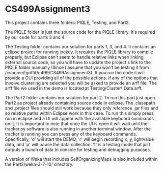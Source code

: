 CS499Assignment3
================

This project contains three folders: PIQLE, Testing, and Part2.


The PIQLE folder is just the source code for the PIQLE library. It's required by our code for parts 3 and 4.

The Testing folder contains our solution for parts 1, 3, and 4. It contains an eclipse project for running jockey. It requires the PIQLE library to compile properly, but Eclipse can't seem to handle relative links when linking external source code, so you will have to update the project's link to the PIQLE folder manually (Since I assume that you won't be testing it from /cshome/tgriffit/c499/CS499Assignment3). If you run the code it will provide a GUI providing all of the possible actions. If any of the options that involve clustering are selected you will be asked to provide an arff file. The arff file we used in the demo is located at Testing/Cluster\ Data.arff.

The Part2 folder contains our solution for part 2. To run this part just open Part2 as project already containing source code in eclipse. The .classpath and .project files should still work because they only reference .jar files and so relative paths within Eclipse work in this case. To run this simply press run in eclipse and a UI will appear with the available keyboard commands on it. It is important to note that once the UI is open it will wait until the tracker.py software is also running in another terminal window. After the tracker is running you can press any of the keyboard commands. Specifically, 'd' will start the DEMO, 'r' will begin recording x, y, lightvalue data, and 'p' will pause the data collection. 't' is a testing mode that just outputs a bunch of data to console for testing and debugging purposes.

A version of Weka that includes SelfOrganizingMaps is also included within the Part2/weka-3-7-10/ directory.


